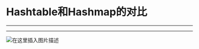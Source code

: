 ﻿# Hashtable和Hashmap的对比
---
---
![在这里插入图片描述](https://img-blog.csdnimg.cn/52c3d2a20c1948d5bd9798accf10abec.png?x-oss-process=image/watermark,type_ZHJvaWRzYW5zZmFsbGJhY2s,shadow_50,text_Q1NETiBATkpVU1RaSkM=,size_20,color_FFFFFF,t_70,g_se,x_16)

